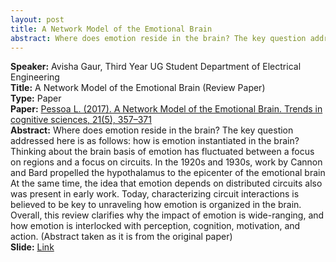 ```yaml
---
layout: post
title: A Network Model of the Emotional Brain
abstract: Where does emotion reside in the brain? The key question addressed here is as follows: how is emotion instantiated in the brain? Thinking about the brain basis of emotion has fluctuated between a focus on regions and a focus on circuits...
---
```


**Speaker:** Avisha Gaur, Third Year UG Student Department of Electrical Engineering <br>
**Title:** A Network Model of the Emotional Brain (Review Paper) <br>
**Type:** Paper <br>
**Paper:** [Pessoa L. (2017). A Network Model of the Emotional Brain. Trends in cognitive sciences, 21(5), 357–371](https://doi.org/10.1016/j.tics.2017.03.002) <br>
**Abstract:** Where does emotion reside in the brain? The key question addressed here is as follows: how is emotion instantiated in the brain? Thinking about the brain basis of emotion has fluctuated between a focus on regions and a focus on circuits. In the 1920s and 1930s, work by Cannon and Bard propelled the hypothalamus to the epicenter of the emotional brain  At the same time, the idea that emotion depends on distributed circuits also was present in early work. Today, characterizing circuit interactions is believed to be key to unraveling how emotion is organized in the brain. Overall, this review clarifies why the impact of emotion is wide-ranging, and how emotion is interlocked with perception, cognition, motivation, and action. (Abstract taken as it is from the original paper) <br>
**Slide:** [Link](https://docs.google.com/presentation/d/1UUhZ68RkeMOF5iKcZLScNPTJqBs0gOyCGgz6WNRPRp4/edit?usp=sharing) <br>
